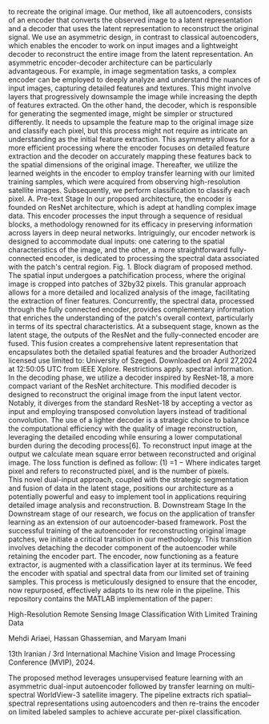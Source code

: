 to recreate the original image. Our method, like all autoencoders, 
consists of an encoder that converts the observed image to a 
latent representation and a decoder that uses the latent 
representation to reconstruct the original signal. We use an 
asymmetric design, in contrast to classical autoencoders, which 
enables the encoder to work on input images and a lightweight 
decoder to reconstruct the entire image from the latent 
representation. An asymmetric encoder-decoder architecture 
can be particularly advantageous. For example, in image 
segmentation tasks, a complex encoder can be employed to 
deeply analyze and understand the nuances of input images, 
capturing detailed features and textures. This might involve 
layers that progressively downsample the image while 
increasing the depth of features extracted. On the other hand, the 
decoder, which is responsible for generating the segmented 
image, might be simpler or structured differently. It needs to 
upsample the feature map to the original image size and classify 
each pixel, but this process might not require as intricate an 
understanding as the initial feature extraction. This asymmetry 
allows for a more efficient processing where the encoder focuses 
on detailed feature extraction and the decoder on accurately 
mapping these features back to the spatial dimensions of the 
original image. Thereafter, we utilize the learned weights in the 
encoder to employ transfer learning with our limited training 
samples, which were acquired from observing high-resolution 
satellite images. Subsequently, we perform classification to 
classify each pixel. 
A. Pre-text Stage 
In our proposed architecture, the encoder is founded on 
ResNet architecture, which is adept at handling complex image 
data. This encoder processes the input through a sequence of 
residual blocks, a methodology renowned for its efficacy in 
preserving information across layers in deep neural networks. 
Intriguingly, our encoder network is designed to accommodate 
dual inputs: one catering to the spatial characteristics of the 
image, and the other, a more straightforward fully-connected 
encoder, is dedicated to processing the spectral data associated 
with the patch's central region. 
Fig. 1. Block diagram of proposed method. 
The spatial input undergoes a patchification process, where 
the original image is cropped into patches of 32by32 pixels. This 
granular approach allows for a more detailed and localized 
analysis of the image, facilitating the extraction of finer features. 
Concurrently, the spectral data, processed through the fully
connected encoder, provides complementary information that 
enriches the understanding of the patch's overall context, 
particularly in terms of its spectral characteristics. 
At a subsequent stage, known as the latent stage, the outputs 
of the ResNet and the fully-connected encoder are fused. This 
fusion creates a comprehensive latent representation that 
encapsulates both the detailed spatial features and the broader 
Authorized licensed use limited to: University of Szeged. Downloaded on April 27,2024 at 12:50:05 UTC from IEEE Xplore.  Restrictions apply. 
spectral information. In the decoding phase, we utilize a decoder 
inspired by ResNet-18, a more compact variant of the ResNet 
architecture. This modified decoder is designed to reconstruct 
the original image from the input latent vector. Notably, it 
diverges from the standard ResNet-18 by accepting a vector as 
input and employing transposed convolution layers instead of 
traditional convolution. The use of a lighter decoder is a strategic 
choice to balance the computational efficiency with the quality 
of image reconstruction, leveraging the detailed encoding while 
ensuring a lower computational burden during the decoding 
process[6]. 
To reconstruct input image at the output we calculate mean 
square error between reconstructed and original image. The loss 
function is defined as follow: 
(1) =1 − 
 Where  indicates target pixel and  refers to reconstructed 
pixel, and  is the number of pixels.  
 This novel dual-input approach, coupled with the strategic 
segmentation and fusion of data in the latent stage, positions our 
architecture as a potentially powerful and easy to implement tool 
in applications requiring detailed image analysis and 
reconstruction. 
B. Downstream Stage 
In the Downstream stage of our research, we focus on the 
application of transfer learning as an extension of our 
autoencoder-based framework. Post the successful training of 
the autoencoder for reconstructing original image patches, we 
initiate a critical transition in our methodology. This transition 
involves detaching the decoder component of the autoencoder 
while retaining the encoder part. The encoder, now functioning 
as a feature extractor, is augmented with a classification layer at 
its terminus. We feed the encoder with spatial and spectral data 
from our limited set of training samples. This process is 
meticulously designed to ensure that the encoder, now 
repurposed, effectively adapts to its new role in the pipeline. 
This repository contains the MATLAB implementation of the paper:

High-Resolution Remote Sensing Image Classification With Limited Training Data

Mehdi Ariaei, Hassan Ghassemian, and Maryam Imani

13th Iranian / 3rd International Machine Vision and Image Processing Conference (MVIP), 2024.

The proposed method leverages unsupervised feature learning with an asymmetric dual-input autoencoder followed by transfer learning on multi-spectral WorldView-3 satellite imagery. The pipeline extracts rich spatial–spectral representations using autoencoders and then re-trains the encoder on limited labeled samples to achieve accurate per-pixel classification.
